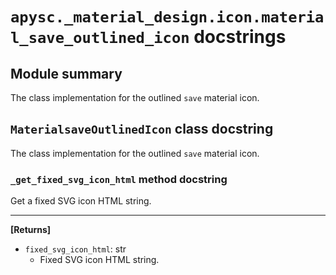 # `apysc._material_design.icon.material_save_outlined_icon` docstrings

## Module summary

The class implementation for the outlined `save` material icon.

## `MaterialsaveOutlinedIcon` class docstring

The class implementation for the outlined `save` material icon.

### `_get_fixed_svg_icon_html` method docstring

Get a fixed SVG icon HTML string.<hr>

**[Returns]**

- `fixed_svg_icon_html`: str
  - Fixed SVG icon HTML string.